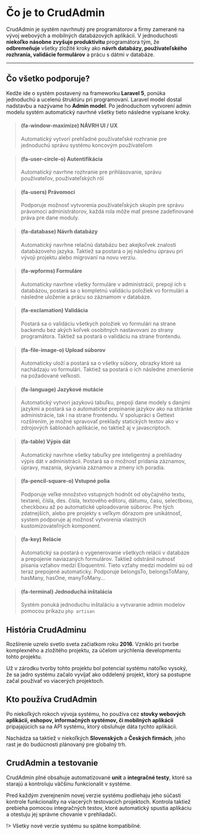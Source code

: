 # Čo je to CrudAdmin

CrudAdmin je systém navrhnutý pre programátorov a firmy zamerané na vývoj
webových a mobilných databázových aplikácii. V jednoduchosti **niekoľko násobne
zvyšuje produktivitu** programátora tým, že **odbremeňuje** všetky zložité kroky ako
**návrh databázy, použivateľského rozhrania, validácie formulárov** a prácu s
dátmi v databáze.

---

## Čo všetko podporuje?

Kedže ide o systém postavený na frameworku **Laravel 5**, ponúka jednoduchú a
ucelenú štruktúru pri programovaní. Laravel model dostal nadstavbu a
nazývame ho **Admin model**. Po jednoduchom vytvorení admin modelu systém
automatický navrhné všetky tieto následne vypísane kroky.

<!-- -->
> #### (fa-window-maximize) NÁVRH UI / UX
> Automatický vytvorí prehľadné používateľské rozhranie pre jednoduchú správu systému koncovým používateľom

<!-- -->
> #### (fa-user-circle-o) Autentifikácia
> Automatický navrhne rozhranie pre prihlásovanie, správu používateľov, použivateľských ról

<!-- -->
> #### (fa-users) Právomoci
> Podporuje možnosť vytvorenia používateľských skupín pre správu právomoci administrátorov, každá rola môže mať presne zadefinované práva pre dane moduly.

<!-- -->
> #### (fa-database) Návrh databázy
> Automatický navrhne relačnú databázu bez akejkoľvek znalosti databázoveho jazyka. Taktiež sa postará o jej následnu úpravu pri vývoji projektu alebo migrovaní na novu verziu.

<!-- -->
> #### (fa-wpforms) Formuláre
> Automaticky navrhne všetky formuláre v administrácii, prepoji ich s databázou, postará sa o kompletnú validáciu položiek vo formulári a následne uloženie a prácu so záznamom v databáze.

<!-- -->
> #### (fa-exclamation) Validácia
> Postará sa o validáciu všetkych položiek vo formulári na strane backendu bez akých koľvek osobitných nastavovani zo strany programátora. Taktiež sa postará o validáciu na strane frontendu.

<!-- -->
> #### (fa-file-image-o) Upload súborov
> Automaticky uloží a postará sa o všetky súbory, obrazky ktoré sa nachádzaju vo formulári. Taktiež sa postará o ich následne zmenšenie na požadované veľkosti.

<!-- -->
> #### (fa-language) Jazykové mutácie
> Automatický vytvori jazykovú tabuľku, prepoji dane modely s danými jazykmi a postará sa o automatické prepinanie jazykov ako na stránke administrácie, tak i na strane frontendu. V spolupráci s Gettext rozšírením, je možné spravovať preklady statických textov ako v zdrojových šablonách aplikácie, no taktiež aj v javascriptoch.

<!-- -->
> #### (fa-table) Výpis dát
> Automatický navrhne všetky tabuľky pre inteligentný a prehliadny výpis dát v administrácii. Postará sa o možnosť pridania záznamov, úpravy, mazania, skývania záznamov a zmeny ich poradia.

<!-- -->
> #### (fa-pencil-square-o) Vstupné polia
> Podporuje veľke množstvo vstupných hodnôt od obyčajného textu, textarei, čísla, des. čísla, textového editoru, dátumu, času, selectboxu, checkboxu až po automatické uploadovanie súborov. Pre tých zdatnejších, alebo pre projekty s veľkym dôrazom pre unikátnosť, system podporuje aj možnosť vytvorenia vlastných kustomizovateľných komponent.

<!-- -->
> #### (fa-key) Relácie
> Automatický sa postará o vygenerovanie všetkych relácii v databáze a prepojenie naviazaných formulárov. Taktiež odstránil nutnosť písania vzťahov medzi Eloquentmi. Tieto vzťahy medzi modelmi sú od teraz prepojené automaticky. Podporuje belongsTo, belongsToMany, hasMany, hasOne, manyToMany...

<!-- -->
> #### (fa-terminal) Jednoduchá inštalácia
> Systém ponuká jednoduchu inštaláciu a vytvaranie admin modelov pomocou príkazu `php artisan`

## História CrudAdminu

Rozšírenie uzrelo svetlo sveta začiatkom roku **2016**. Vzniklo pri tvorbe komplexného a zložitého projektu, za účelom urýchlenia developmentu tohto projektu.

Už v zárodku tvorby tohto projektu bol potencial systému natoľko vysoký, že sa jadro systému začalo vyvíjať ako oddelený projekt, ktorý  sa postupne začal používať vo viacerých projektoch.

## Kto používa CrudAdmin

Po niekoľkých rokoch vývoja systému, ho používa cez **stovky webových aplikácii, eshopov, informačných systémov, či mobilných aplikácii** pripajajúcich sa na API systému, ktorý obsluhuje dáta tychto aplikácii.

Nachádza sa taktiež v niekoľkých **Slovenských** a **Českých firmách**, jeho rast je do budúcnosti plánovaný pre globalný trh.

## CrudAdmin a testovanie

CrudAdmin plné obsahuje automatizované **unit** a **integračné testy**, ktoré sa starajú a kontroluju väčšinu funkcionalit v systéme.

Pred každým zverejnením novej verzie systému podliehaju jeho súčasti kontrole funkcionality na viacerých testovacích projektoch. Kontrola taktiež prebieha pomocou integračných testov, ktoré automatický spustia aplikáciu a otestuju jej správne chovanie v prehliadači.

!> Všetky nové verzie systému su spätne kompatibilné.